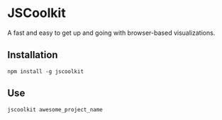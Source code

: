 # JSCoolkit #

A fast and easy to get up and going with browser-based visualizations.

## Installation ##

    npm install -g jscoolkit

## Use ##

    jscoolkit awesome_project_name
    
    